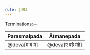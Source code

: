 ```yaml
---
rule: §493
---
```


Terminations:—

| Parasmaipada | Ātmanepada |
| ------------ | ---------- |
| @deva[म व म] | @deva[ए वहे महे] |